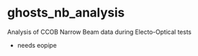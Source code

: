# ghosts_nb_analysis
Analysis of CCOB Narrow Beam data during Electo-Optical tests

- needs eopipe

